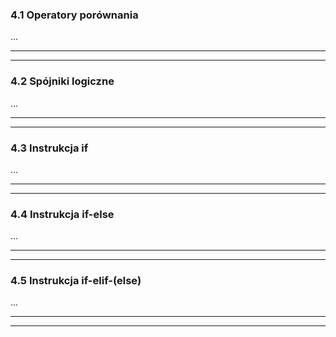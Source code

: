 ### 4.1 Operatory porównania
...

---
---
### 4.2 Spójniki logiczne
...

---
---
### 4.3 Instrukcja if
...

---
---
### 4.4 Instrukcja if-else
...

---
---
### 4.5 Instrukcja if-elif-(else)
...

---
---
